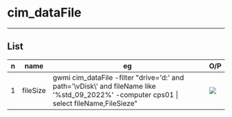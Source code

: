 # cim_dataFile

---

## List
|n|name|eg|O/P|
|-|----|--|---|
|1|fileSize|gwmi cim_dataFile -filter "drive='d:' and path='\\vDisk\\' and fileName like '%std_09_2022%' -computer cps01 \| <br/> select fileName,FileSieze"|[<img src="https://i.imgur.com/BphsVV6.png">](https://i.imgur.com/BphsVV6.png)|
